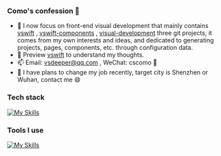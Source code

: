 ### Como's confession 👋

<!--
**vsdeeper/vsdeeper** is a ✨ _special_ ✨ repository because its `README.md` (this file) appears on your GitHub profile.

Here are some ideas to get you started:

- 🔭 I’m currently working on ...
- 🌱 I’m currently learning ...
- 👯 I’m looking to collaborate on ...
- 🤔 I’m looking for help with ...
- 💬 Ask me about ...
- 📫 How to reach me: ...
- 😄 Pronouns: ...
- ⚡ Fun fact: ...
-->

- 🌱 I now focus on front-end visual development that mainly contains [vswift](https://github.com/vsdeeper/vswift) , [vswift-components](https://github.com/vsdeeper/vswift-components) , [visual-development](https://github.com/vsdeeper/visual-development) three git projects, it comes from my own interests and ideas, and dedicated to generating projects, pages, components, etc. through configuration data.
- 🔭 Preview [vswift](https://vsdeeper.github.io/) to understand my thoughts.
- 📫 Email: vsdeeper@qq.com , WeChat: cscomo 💬
- 🤔 I have plans to change my job recently, target city is Shenzhen or Wuhan, contact me 😄

### Tech stack

[![My Skills](https://skillicons.dev/icons?i=js,typescript,scss,vue,react,angular,nodejs,nestjs,mysql)](https://skillicons.dev)

### Tools I use

[![My Skills](https://skillicons.dev/icons?i=vscode,vite,webpack,gulp,git,github,vitest)](https://skillicons.dev)

